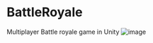 # BattleRoyale
Multiplayer Battle royale game in Unity
![image](https://github.com/user-attachments/assets/22ff1871-a9c2-43a4-b3c8-165c7ac646da)
